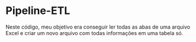# Pipeline-ETL

Neste código, meu objetivo era conseguir ler todas as abas de uma arquivo Excel e criar um novo arquivo com todas informações em uma tabela só.
